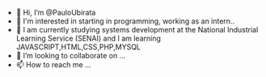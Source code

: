 - 👋 Hi, I’m @PauloUbirata
- 👀  I'm interested in starting in programming, working as an intern..
- 🌱 I am currently studying systems development at the National Industrial Learning Service (SENAI) and I am learning JAVASCRIPT,HTML,CSS,PHP,MYSQL
- 💞️ I’m looking to collaborate on ...
- 📫 How to reach me ...

<!---
PauloUbirata/PauloUbirata is a ✨ special ✨ repository because its `README.md` (this file) appears on your GitHub profile.
You can click the Preview link to take a look at your changes.
--->
